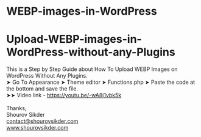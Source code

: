# WEBP-images-in-WordPress
# Upload-WEBP-images-in-WordPress-without-any-Plugins

This is a Step by Step Guide about How To Upload WEBP Images on WordPress Without Any Plugins. <br>
➤ Go To Appearance ➤ Theme editor ➤ Functions.php ➤ Paste the code at the bottom and save the file.<br>
➤➤ Video link - https://youtu.be/-wA8j1vbk5k <br>
<br>
Thanks, <br>
Shourov Sikder <br>
contact@shourovsikder.com <br>
www.shourovsikder.com <br>
